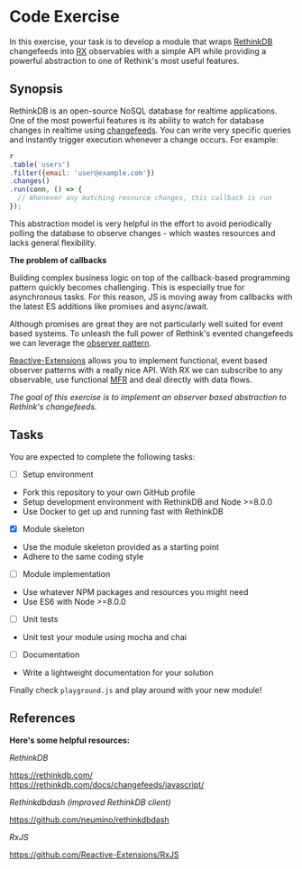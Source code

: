 # Code Exercise

In this exercise, your task is to develop a module that wraps [RethinkDB](https://rethinkdb.com/) changefeeds into [RX](https://github.com/Reactive-Extensions/RxJS) observables with a simple API while providing a powerful abstraction to one of Rethink's most useful features.

## Synopsis

RethinkDB is an open-source NoSQL database for realtime applications. One of the most powerful features is its ability to watch for database changes in realtime using [changefeeds](https://rethinkdb.com/docs/changefeeds/javascript/). You can write very specific queries and instantly trigger execution whenever a change occurs. For example:

```javascript
r
.table('users')
.filter({email: 'user@example.com'})
.changes()
.run(conn, () => {
  // Whenever any matching resource changes, this callback is run
});
```

This abstraction model is very helpful in the effort to avoid periodically polling the database to observe changes - which wastes resources and lacks general flexibility.

**The problem of callbacks**

Building complex business logic on top of the callback-based programming pattern quickly becomes challenging. This is especially true for asynchronous tasks. For this reason, JS is moving away from callbacks with the latest ES additions like promises and async/await.

Although promises are great they are not particularly well suited for event based systems. To unleash the full power of Rethink's evented changefeeds we can leverage the [observer pattern](https://en.wikipedia.org/wiki/Observer_pattern).

[Reactive-Extensions](https://github.com/Reactive-Extensions/RxJS) allows you to implement functional, event based observer patterns with a really nice API. With RX we can subscribe to any observable, use functional [MFR](https://en.wikipedia.org/wiki/MapReduce) and deal directly with data flows.

*The goal of this exercise is to implement an observer based abstraction to Rethink's changefeeds.*

## Tasks

You are expected to complete the following tasks:

- [ ] Setup environment
- Fork this repository to your own GitHub profile
- Setup development environment with RethinkDB and Node >=8.0.0
- Use Docker to get up and running fast with RethinkDB


- [x] Module skeleton  
- Use the module skeleton provided as a starting point
- Adhere to the same coding style


- [ ] Module implementation
- Use whatever NPM packages and resources you might need
- Use ES6 with Node >=8.0.0


- [ ] Unit tests
- Unit test your module using mocha and chai


- [ ] Documentation
- Write a lightweight documentation for your solution

Finally check `playground.js` and play around with your new module!

## References

**Here's some helpful resources:**

*RethinkDB*

https://rethinkdb.com/  
https://rethinkdb.com/docs/changefeeds/javascript/  

*Rethinkdbdash (improved RethinkDB client)*

https://github.com/neumino/rethinkdbdash

*RxJS*

https://github.com/Reactive-Extensions/RxJS  
